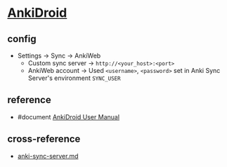 # [AnkiDroid](https://github.com/ankidroid/Anki-Android)

## config

- Settings → Sync → AnkiWeb
	- Custom sync server → `http://<your_host>:<port>`
	- AnkiWeb account → Used `<username>`, `<password>` set in Anki Sync Server's environment `SYNC_USER`

## reference

- #document [AnkiDroid User Manual](https://docs.ankidroid.org/)

## cross-reference

- [anki-sync-server.md](/srv/anki-sync-server.md)

